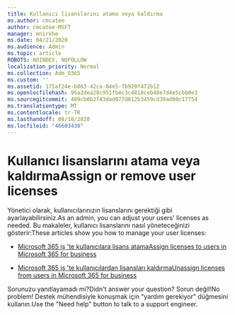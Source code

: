```yaml
---
title: Kullanıcı lisanslarını atama veya kaldırma
ms.author: cmcatee
author: cmcatee-MSFT
manager: mnirkhe
ms.date: 04/21/2020
ms.audience: Admin
ms.topic: article
ROBOTS: NOINDEX, NOFOLLOW
localization_priority: Normal
ms.collection: Adm_O365
ms.custom: ''
ms.assetid: 175af24e-b863-42ca-84e5-fb920f472b12
ms.openlocfilehash: 95a2dea28c951fbec3c4818ceb48e7d4e5cbb0e3
ms.sourcegitcommit: 409cb0b2f43dad077d812b3459cd39ad00c17754
ms.translationtype: MT
ms.contentlocale: tr-TR
ms.lasthandoff: 08/10/2020
ms.locfileid: "46603430"
---
```

# <a name="assign-or-remove-user-licenses"></a><span data-ttu-id="952d1-102">Kullanıcı lisanslarını atama veya kaldırma</span><span class="sxs-lookup"><span data-stu-id="952d1-102">Assign or remove user licenses</span></span>

<span data-ttu-id="952d1-103">Yönetici olarak, kullanıcılarınızın lisanslarını gerektiği gibi ayarlayabilirsiniz.</span><span class="sxs-lookup"><span data-stu-id="952d1-103">As an admin, you can adjust your users' licenses as needed.</span></span> <span data-ttu-id="952d1-104">Bu makaleler, kullanıcı lisanslarını nasıl yöneteceğinizi gösterir:</span><span class="sxs-lookup"><span data-stu-id="952d1-104">These articles show you how to manage your user licenses:</span></span>
  
- [<span data-ttu-id="952d1-105">Microsoft 365 iş 'te kullanıcılara lisans atama</span><span class="sxs-lookup"><span data-stu-id="952d1-105">Assign licenses to users in Microsoft 365 for business</span></span>](https://docs.microsoft.com/azure/active-directory/fundamentals/license-users-groups?context=azure/active-directory/users-groups-roles/context/ugr-context)

- [<span data-ttu-id="952d1-106">Microsoft 365 iş 'te kullanıcılardan lisansları kaldırma</span><span class="sxs-lookup"><span data-stu-id="952d1-106">Unassign licenses from users in Microsoft 365 for business</span></span>](https://docs.microsoft.com/azure/active-directory/fundamentals/license-users-groups?context=azure/active-directory/users-groups-roles/context/ugr-context#remove-a-license)

<span data-ttu-id="952d1-107">Sorunuzu yanıtlayamadı mi?</span><span class="sxs-lookup"><span data-stu-id="952d1-107">Didn't answer your question?</span></span> <span data-ttu-id="952d1-108">Sorun değil!</span><span class="sxs-lookup"><span data-stu-id="952d1-108">No problem!</span></span> <span data-ttu-id="952d1-109">Destek mühendisiyle konuşmak için "yardım gerekiyor" düğmesini kullanın.</span><span class="sxs-lookup"><span data-stu-id="952d1-109">Use the "Need help" button to talk to a support engineer.</span></span>